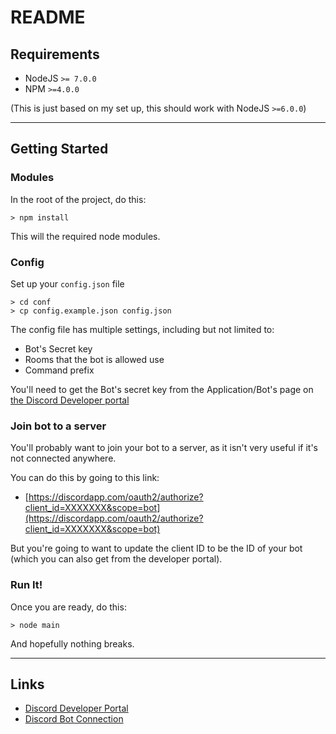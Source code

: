 # README
## Requirements
* NodeJS `>= 7.0.0`
* NPM `>=4.0.0` 

(This is just based on my set up, this should work with NodeJS `>=6.0.0`)

___
## Getting Started
### Modules
In the root of the project, do this:
```
> npm install
```
This will the required node modules.

### Config
Set up your `config.json` file

```
> cd conf
> cp config.example.json config.json
```
The config file has multiple settings, including but not limited to:
- Bot's Secret key
- Rooms that the bot is allowed use
- Command prefix

You'll need to get the Bot's secret key from the Application/Bot's page on
[the Discord Developer portal](http://discordapp.com/developers/applications/me/) 

### Join bot to a server
You'll probably want to join your bot to a server, as it isn't very useful if it's not connected anywhere.

You can do this by going to this link:
- [https://discordapp.com/oauth2/authorize?client_id=XXXXXXX&scope=bot](https://discordapp.com/oauth2/authorize?client_id=XXXXXXX&scope=bot)

But you're going to want to update the client ID to be the ID of your bot (which you can also get from the developer portal).

### Run It!
Once you are ready, do this:
```
> node main 
```
And hopefully nothing breaks.

---
## Links
- [Discord Developer Portal](http://discordapp.com/developers/applications/me/) 
- [Discord Bot Connection](https://discordapp.com/oauth2/authorize?client_id=XXXXXXX&scope=bot)
